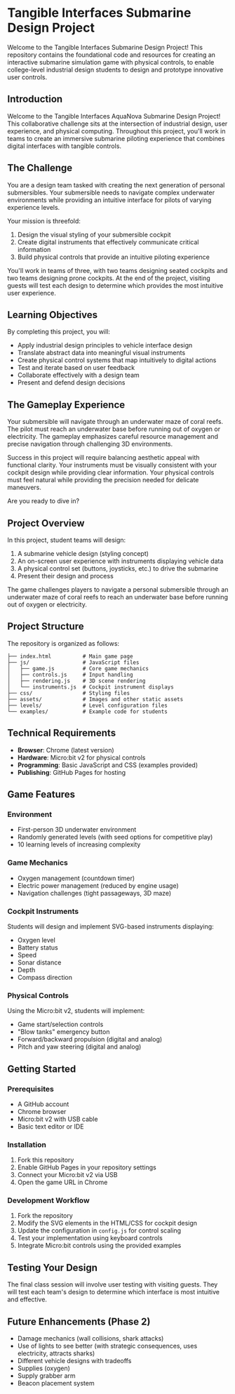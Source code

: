 # Tangible Interfaces Submarine Design Project

Welcome to the Tangible Interfaces Submarine Design Project! This repository contains the foundational code and resources for creating an interactive submarine simulation game with physical controls, to enable college-level industrial design students to design and prototype innovative user controls.
## Introduction

Welcome to the Tangible Interfaces AquaNova Submarine Design Project! This collaborative challenge sits at the intersection of industrial design, user experience, and physical computing. Throughout this project, you'll work in teams to create an immersive submarine piloting experience that combines digital interfaces with tangible controls.

## The Challenge

You are a design team tasked with creating the next generation of personal submersibles. Your submersible needs to navigate complex underwater environments while providing an intuitive interface for pilots of varying experience levels.

Your mission is threefold:
1. Design the visual styling of your submersible cockpit
2. Create digital instruments that effectively communicate critical information
3. Build physical controls that provide an intuitive piloting experience

You'll work in teams of three, with two teams designing seated cockpits and two teams designing prone cockpits. At the end of the project, visiting guests will test each design to determine which provides the most intuitive user experience.

## Learning Objectives

By completing this project, you will:
- Apply industrial design principles to vehicle interface design
- Translate abstract data into meaningful visual instruments
- Create physical control systems that map intuitively to digital actions
- Test and iterate based on user feedback
- Collaborate effectively with a design team
- Present and defend design decisions

## The Gameplay Experience

Your submersible will navigate through an underwater maze of coral reefs. The pilot must reach an underwater base before running out of oxygen or electricity. The gameplay emphasizes careful resource management and precise navigation through challenging 3D environments.

Success in this project will require balancing aesthetic appeal with functional clarity. Your instruments must be visually consistent with your cockpit design while providing clear information. Your physical controls must feel natural while providing the precision needed for delicate maneuvers.

Are you ready to dive in?


## Project Overview

In this project, student teams will design:

1. A submarine vehicle design (styling concept)
2. An on-screen user experience with instruments displaying vehicle data
3. A physical control set (buttons, joysticks, etc.) to drive the submarine
4. Present their design and process

The game challenges players to navigate a personal submersible through an underwater maze of coral reefs to reach an underwater base before running out of oxygen or electricity.


## Project Structure

The repository is organized as follows:

```
├── index.html          # Main game page
├── js/                 # JavaScript files
│   ├── game.js         # Core game mechanics
│   ├── controls.js     # Input handling
│   ├── rendering.js    # 3D scene rendering
│   └── instruments.js  # Cockpit instrument displays
├── css/                # Styling files
├── assets/             # Images and other static assets
├── levels/             # Level configuration files
└── examples/           # Example code for students
```

## Technical Requirements

- **Browser**: Chrome (latest version)
- **Hardware**: Micro:bit v2 for physical controls
- **Programming**: Basic JavaScript and CSS (examples provided)
- **Publishing**: GitHub Pages for hosting

## Game Features

### Environment
- First-person 3D underwater environment
- Randomly generated levels (with seed options for competitive play)
- 10 learning levels of increasing complexity

### Game Mechanics
- Oxygen management (countdown timer)
- Electric power management (reduced by engine usage)
- Navigation challenges (tight passageways, 3D maze)

### Cockpit Instruments
Students will design and implement SVG-based instruments displaying:
- Oxygen level
- Battery status
- Speed
- Sonar distance
- Depth
- Compass direction

### Physical Controls
Using the Micro:bit v2, students will implement:
- Game start/selection controls
- "Blow tanks" emergency button
- Forward/backward propulsion (digital and analog)
- Pitch and yaw steering (digital and analog)

## Getting Started

### Prerequisites
- A GitHub account
- Chrome browser
- Micro:bit v2 with USB cable
- Basic text editor or IDE

### Installation
1. Fork this repository
2. Enable GitHub Pages in your repository settings
3. Connect your Micro:bit v2 via USB
4. Open the game URL in Chrome

### Development Workflow
1. Fork the repository
2. Modify the SVG elements in the HTML/CSS for cockpit design
3. Update the configuration in `config.js` for control scaling
4. Test your implementation using keyboard controls
5. Integrate Micro:bit controls using the provided examples

## Testing Your Design

The final class session will involve user testing with visiting guests. They will test each team's design to determine which interface is most intuitive and effective.

## Future Enhancements (Phase 2)
- Damage mechanics (wall collisions, shark attacks)
- Use of lights to see better (with strategic consequences, uses electricity, attracts sharks)
- Different vehicle designs with tradeoffs
- Supplies (oxygen)
- Supply grabber arm
- Beacon placement system
